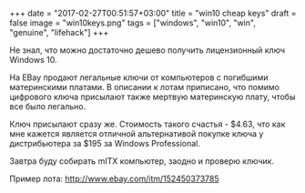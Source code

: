 +++
date = "2017-02-27T00:51:57+03:00"
title = "win10 cheap keys"
draft = false
image = "win10keys.png"
tags = ["windows", "win10", "win", "genuine", "lifehack"]
+++

Не знал, что можно достаточно дешево получить лицензионный ключ Windows 10.

На EBay продают легальные ключи от компьютеров с погибшими материнскими платами. В описании к лотам приписано, что помимо цифрового ключа присылают также мертвую материнскую плату, чтобы все было легально.

Ключ присылают сразу же. Стоимость такого счастья - $4.63, что как мне кажется является отличной альтернативой покупке ключа у дистрибьютера за $195 за Windows Professional.

Завтра буду собирать mITX компьютер, заодно и проверю ключик.

Пример лота: http://www.ebay.com/itm/152450373785
